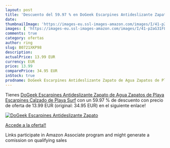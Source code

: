 ```yaml
---
layout: post
title: 'Descuento del 59.97 % en DoGeek Escarpines Antideslizante Zapato '
date: 
thumbnailImage: 'https://images-eu.ssl-images-amazon.com/images/I/41-p2aG31FL._SL200_.jpg'
images: [ 'https://images-eu.ssl-images-amazon.com/images/I/41-p2aG31FL._SL200_.jpg' ]
comments: true
category: ofertas
author: ring
slug: B0721XKP98
description:
actualPrice: 13.99 EUR
currency: EUR
price: 13.99
comparePrice: 34.95 EUR
inStock: true
prodname: DoGeek Escarpines Antideslizante Zapato de Agua Zapatos de Playa Escarpines Calzado de Playa Surf
---
```


Tienes [DoGeek Escarpines Antideslizante Zapato de Agua Zapatos de Playa Escarpines Calzado de Playa Surf](https://www.amazon.es/dp/B0721XKP98/?tag=tolees-21) con un 59.97 % de descuento con precio de oferta de 13.99 EUR (original: 34.95 EUR) en el siguiente enlace!

[![DoGeek Escarpines Antideslizante Zapato ](https://images-eu.ssl-images-amazon.com/images/I/41-p2aG31FL._SL200_.jpg)](https://www.amazon.es/dp/B0721XKP98/?tag=tolees-21)

[Accede a la oferta!!](https://www.amazon.es/dp/B0721XKP98/?tag=tolees-21)

Links participate in Amazon Associate program and might generate a comission on qualifying sales


